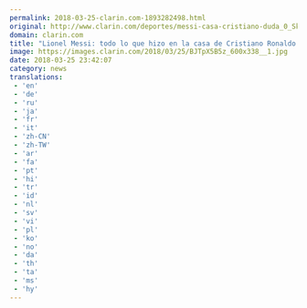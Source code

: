 ```yaml
---
permalink: 2018-03-25-clarin.com-1893282498.html
original: http://www.clarin.com/deportes/messi-casa-cristiano-duda_0_Skvib8S5G.html
domain: clarin.com
title: "Lionel Messi: todo lo que hizo en la casa de Cristiano Ronaldo y todo lo que hace para jugar con España"
image: https://images.clarin.com/2018/03/25/BJTpX5B5z_600x338__1.jpg
date: 2018-03-25 23:42:07
category: news
translations: 
 - 'en'
 - 'de'
 - 'ru'
 - 'ja'
 - 'fr'
 - 'it'
 - 'zh-CN'
 - 'zh-TW'
 - 'ar'
 - 'fa'
 - 'pt'
 - 'hi'
 - 'tr'
 - 'id'
 - 'nl'
 - 'sv'
 - 'vi'
 - 'pl'
 - 'ko'
 - 'no'
 - 'da'
 - 'th'
 - 'ta'
 - 'ms'
 - 'hy'
---
```


